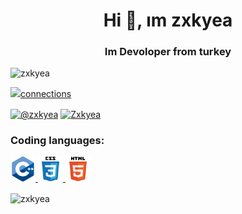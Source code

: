 <h1 align="center">Hi 👋, ım zxkyea</h1>
<h3 align="center">Im Devoloper from turkey</h3>

<p align="left"> <img src="https://komarev.com/ghpvc/?username=zxkyea&label=Profile%20views&color=0e75b6&style=flat" alt="zxkyea" /> </p>

<p align="left"> <a href="https://github.com/ryo-ma/github-profile-trophy"><img src="https://github-profile-trophy.vercel.app/

<!--- - 📫 How can you contact me? **zxkyea@gmail.com** --->

<h3 align="left">connections</h3>
<p align="left">
<a href="https://www.youtube.com/@Zxkyea" target="blank"><img align="center" src="https://raw.githubusercontent.com/rahuldkjain/github-profile-readme-generator/master/src/images/icons/Social/youtube.svg" alt="@zxkyea" height="30" width="40" /></a>
<a href="https://discord.gg/Zxkyea" target="blank"><img align="center" src="https://raw.githubusercontent.com/rahuldkjain/github-profile-readme-generator/master/src/images/icons/Social/discord.svg" alt="Zxkyea" height="30" width="40" /></a>
</p>

<h3 align="left">Coding languages:</h3>
<p align="left"> <a href="https://www.w3schools.com/cpp/" target="_blank" rel="noreferrer"> <img src="https://raw.githubusercontent.com/devicons/devicon/master/icons/cplusplus/cplusplus-original.svg" alt="cplusplus" width="40" height="40"/> </a> <a href="https://www.w3schools.com/css/" target="_blank" rel="noreferrer"> <img src="https://raw.githubusercontent.com/devicons/devicon/master/icons/css3/css3-original-wordmark.svg" alt="css3" width="40" height="40"/> </a> <a href="https://www.w3.org/html/" target="_blank" rel="noreferrer"> <img src="https://raw.githubusercontent.com/devicons/devicon/master/icons/html5/html5-original-wordmark.svg" alt="html5" width="40" height="40"/> </a> </p>

<p><img align="center" src="https://github-readme-streak-stats.herokuapp.com/?user=zxkyea&" alt="zxkyea" /></p>


<!---
zxkyea/zxkyea is a ✨ special ✨ repository because its `README.md` (this file) appears on your GitHub profile.
You can click the Preview link to take a look at your changes.
--->
